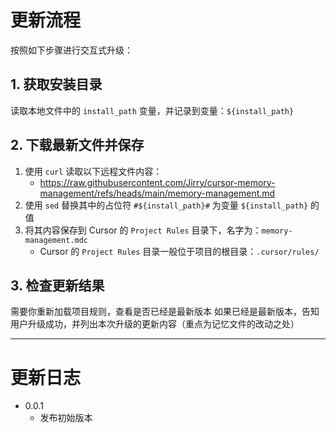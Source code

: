 # 更新流程

按照如下步骤进行交互式升级：

## 1. 获取安装目录

读取本地文件中的 `install_path` 变量，并记录到变量：`${install_path}`

## 2. 下载最新文件并保存

1. 使用 `curl` 读取以下远程文件内容：
    - https://raw.githubusercontent.com/Jirry/cursor-memory-management/refs/heads/main/memory-management.md
2. 使用 `sed` 替换其中的占位符 `#${install_path}#` 为变量 `${install_path}` 的值
3. 将其内容保存到 Cursor 的 `Project Rules` 目录下，名字为：`memory-management.mdc`
    - Cursor 的 `Project Rules` 目录一般位于项目的根目录：`.cursor/rules/`

## 3. 检查更新结果

需要你重新加载项目规则，查看是否已经是最新版本
如果已经是最新版本，告知用户升级成功，并列出本次升级的更新内容（重点为记忆文件的改动之处）

---

# 更新日志
- 0.0.1
  - 发布初始版本